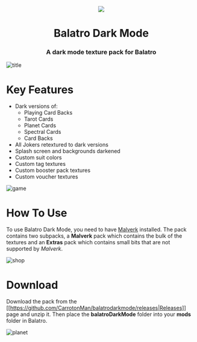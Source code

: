 <p align="center">
  <img src="https://github.com/user-attachments/assets/6f71ad69-2890-4655-9060-6e56c5d9cf3d" />
</p>
<h1 align="center">Balatro Dark Mode</h1>

<h3 align="center">A dark mode texture pack for Balatro</h3>

![title](https://github.com/user-attachments/assets/d1e217f0-5ebc-4daf-b4ac-93f61325b4d6)

# Key Features

- Dark versions of:
	- Playing Card Backs
	- Tarot Cards
	- Planet Cards
	-  Spectral Cards
	- Card Backs
- All Jokers retextured to dark versions
- Splash screen and backgrounds darkened
- Custom suit colors
- Custom tag textures
- Custom booster pack textures
- Custom voucher textures

![game](https://github.com/user-attachments/assets/4ba443a4-41ea-4d3a-b386-52ba1ea2a6c5)

# How To Use

To use Balatro Dark Mode, you need to have [Malverk](https://github.com/Eremel/Malverk) installed. The pack contains two subpacks, a **Malverk** pack which contains the bulk of the textures and an **Extras** pack which contains small bits that are not supported by *Malverk*.  

![shop](https://github.com/user-attachments/assets/03395b93-24a3-459c-b3d8-35ad72c11ebc)


# Download

Download the pack from the [[https://github.com/CarrotonMan/balatrodarkmode/releases|Releases]] page and unzip it. Then place the **balatroDarkMode** folder into your **mods** folder in Balatro. 

![planet](https://github.com/user-attachments/assets/76ab4090-3665-4fec-9dbb-8c6dbbcf4ef7)
